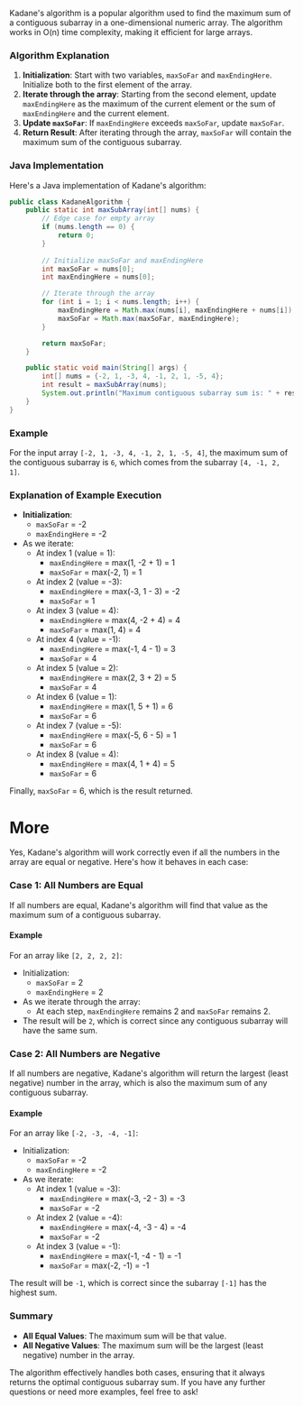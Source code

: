 Kadane's algorithm is a popular algorithm used to find the maximum sum of a contiguous subarray in a one-dimensional numeric array. The algorithm works in O(n) time complexity, making it efficient for large arrays.

### Algorithm Explanation
1. **Initialization**: Start with two variables, `maxSoFar` and `maxEndingHere`. Initialize both to the first element of the array.
2. **Iterate through the array**: Starting from the second element, update `maxEndingHere` as the maximum of the current element or the sum of `maxEndingHere` and the current element.
3. **Update `maxSoFar`**: If `maxEndingHere` exceeds `maxSoFar`, update `maxSoFar`.
4. **Return Result**: After iterating through the array, `maxSoFar` will contain the maximum sum of the contiguous subarray.

### Java Implementation
Here's a Java implementation of Kadane's algorithm:

```java
public class KadaneAlgorithm {
    public static int maxSubArray(int[] nums) {
        // Edge case for empty array
        if (nums.length == 0) {
            return 0; 
        }
        
        // Initialize maxSoFar and maxEndingHere
        int maxSoFar = nums[0];
        int maxEndingHere = nums[0];

        // Iterate through the array
        for (int i = 1; i < nums.length; i++) {
            maxEndingHere = Math.max(nums[i], maxEndingHere + nums[i]);
            maxSoFar = Math.max(maxSoFar, maxEndingHere);
        }

        return maxSoFar;
    }

    public static void main(String[] args) {
        int[] nums = {-2, 1, -3, 4, -1, 2, 1, -5, 4};
        int result = maxSubArray(nums);
        System.out.println("Maximum contiguous subarray sum is: " + result);
    }
}
```

### Example
For the input array `[-2, 1, -3, 4, -1, 2, 1, -5, 4]`, the maximum sum of the contiguous subarray is `6`, which comes from the subarray `[4, -1, 2, 1]`.

### Explanation of Example Execution
- **Initialization**:
    - `maxSoFar` = -2
    - `maxEndingHere` = -2
- As we iterate:
    - At index 1 (value = 1):
        - `maxEndingHere` = max(1, -2 + 1) = 1
        - `maxSoFar` = max(-2, 1) = 1
    - At index 2 (value = -3):
        - `maxEndingHere` = max(-3, 1 - 3) = -2
        - `maxSoFar` = 1
    - At index 3 (value = 4):
        - `maxEndingHere` = max(4, -2 + 4) = 4
        - `maxSoFar` = max(1, 4) = 4
    - At index 4 (value = -1):
        - `maxEndingHere` = max(-1, 4 - 1) = 3
        - `maxSoFar` = 4
    - At index 5 (value = 2):
        - `maxEndingHere` = max(2, 3 + 2) = 5
        - `maxSoFar` = 4
    - At index 6 (value = 1):
        - `maxEndingHere` = max(1, 5 + 1) = 6
        - `maxSoFar` = 6
    - At index 7 (value = -5):
        - `maxEndingHere` = max(-5, 6 - 5) = 1
        - `maxSoFar` = 6
    - At index 8 (value = 4):
        - `maxEndingHere` = max(4, 1 + 4) = 5
        - `maxSoFar` = 6

Finally, `maxSoFar` = 6, which is the result returned.

# More
Yes, Kadane's algorithm will work correctly even if all the numbers in the array are equal or negative. Here's how it behaves in each case:

### Case 1: All Numbers are Equal
If all numbers are equal, Kadane's algorithm will find that value as the maximum sum of a contiguous subarray.

#### Example
For an array like `[2, 2, 2, 2]`:

- Initialization:
    - `maxSoFar` = 2
    - `maxEndingHere` = 2
- As we iterate through the array:
    - At each step, `maxEndingHere` remains 2 and `maxSoFar` remains 2.
- The result will be `2`, which is correct since any contiguous subarray will have the same sum.

### Case 2: All Numbers are Negative
If all numbers are negative, Kadane's algorithm will return the largest (least negative) number in the array, which is also the maximum sum of any contiguous subarray.

#### Example
For an array like `[-2, -3, -4, -1]`:

- Initialization:
    - `maxSoFar` = -2
    - `maxEndingHere` = -2
- As we iterate:
    - At index 1 (value = -3):
        - `maxEndingHere` = max(-3, -2 - 3) = -3
        - `maxSoFar` = -2
    - At index 2 (value = -4):
        - `maxEndingHere` = max(-4, -3 - 4) = -4
        - `maxSoFar` = -2
    - At index 3 (value = -1):
        - `maxEndingHere` = max(-1, -4 - 1) = -1
        - `maxSoFar` = max(-2, -1) = -1

The result will be `-1`, which is correct since the subarray `[-1]` has the highest sum.

### Summary
- **All Equal Values**: The maximum sum will be that value.
- **All Negative Values**: The maximum sum will be the largest (least negative) number in the array.

The algorithm effectively handles both cases, ensuring that it always returns the optimal contiguous subarray sum. If you have any further questions or need more examples, feel free to ask!

